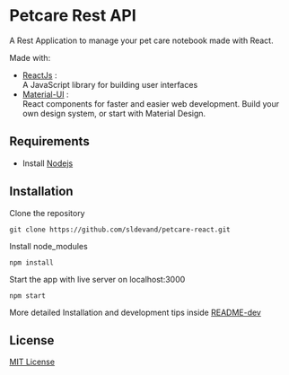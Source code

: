 # Petcare Rest API
A Rest Application to manage your pet care notebook made with React.

Made with:
* [ReactJs](https://reactjs.org/) :  
A JavaScript library for building user interfaces  
* [Material-UI](https://material-ui.com) :  
React components for faster and easier web development. Build your own design system, or start with Material Design.

## Requirements
* Install [Nodejs](https://nodejs.org)

## Installation

Clone the repository
```
git clone https://github.com/sldevand/petcare-react.git
```
Install node_modules
```
npm install
```
Start the app with live server on localhost:3000
```
npm start
```

More detailed Installation and development tips inside [README-dev](README-dev.md)

## License
[MIT License](LICENSE.md)
